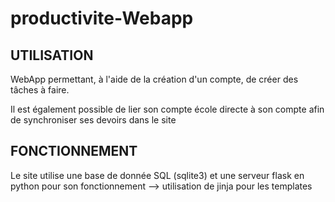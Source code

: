 # productivite-Webapp
UTILISATION
-------
WebApp permettant, à l'aide de la création d'un compte, de créer des tâches à faire.

Il est également possible de lier son compte école directe à son compte afin de synchroniser ses devoirs dans le site

FONCTIONNEMENT
----------
Le site utilise une base de donnée SQL (sqlite3) et une serveur flask en python pour son fonctionnement --> utilisation de jinja pour les templates

